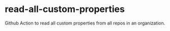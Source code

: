 # read-all-custom-properties

Github Action to read all custom properties from all repos in an organization.